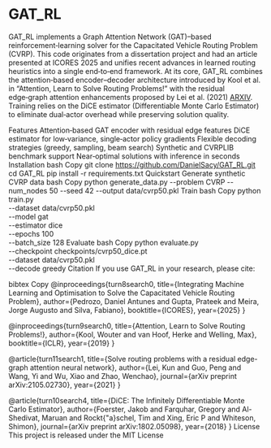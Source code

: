 # GAT_RL

GAT_RL implements a Graph Attention Network (GAT)–based reinforcement‑learning solver for the Capacitated Vehicle Routing Problem (CVRP). This code originates from a dissertation project and had an article presented at ICORES 2025 and unifies recent advances in learned routing heuristics into a single end‑to‑end framework. At its core, GAT_RL combines the attention‑based encoder–decoder architecture introduced by Kool et al. in “Attention, Learn to Solve Routing Problems!” with the residual edge‑graph attention enhancements proposed by Lei et al. (2021) [ARXIV](https://arxiv.org/abs/2105.02730). Training relies on the DiCE estimator (Differentiable Monte Carlo Estimator) to eliminate dual‑actor overhead while preserving solution quality.

Features
Attention‑based GAT encoder with residual edge features
DiCE estimator for low‑variance, single‑actor policy gradients
Flexible decoding strategies (greedy, sampling, beam search)
Synthetic and CVRPLIB benchmark support
Near‑optimal solutions with inference in seconds
Installation
bash
Copy
git clone https://github.com/DanielSacy/GAT_RL.git
cd GAT_RL
pip install -r requirements.txt
Quickstart
Generate synthetic CVRP data
bash
Copy
python generate_data.py --problem CVRP --num_nodes 50 --seed 42 --output data/cvrp50.pkl
Train
bash
Copy
python train.py \
  --dataset data/cvrp50.pkl \
  --model gat \
  --estimator dice \
  --epochs 100 \
  --batch_size 128
Evaluate
bash
Copy
python evaluate.py \
  --checkpoint checkpoints/cvrp50_dice.pt \
  --dataset data/cvrp50.pkl \
  --decode greedy
Citation
If you use GAT_RL in your research, please cite:

bibtex
Copy
@inproceedings{turn8search0,
  title={Integrating Machine Learning and Optimisation to Solve the Capacitated Vehicle Routing Problem},
  author={Pedrozo, Daniel Antunes and Gupta, Prateek and Meira, Jorge Augusto and Silva, Fabiano},
  booktitle={ICORES},
  year={2025}
}

@inproceedings{turn9search0,
  title={Attention, Learn to Solve Routing Problems!},
  author={Kool, Wouter and van Hoof, Herke and Welling, Max},
  booktitle={ICLR},
  year={2019}
}

@article{turn11search1,
  title={Solve routing problems with a residual edge-graph attention neural network},
  author={Lei, Kun and Guo, Peng and Wang, Yi and Wu, Xiao and Zhao, Wenchao},
  journal={arXiv preprint arXiv:2105.02730},
  year={2021}
}

@article{turn10search4,
  title={DiCE: The Infinitely Differentiable Monte Carlo Estimator},
  author={Foerster, Jakob and Farquhar, Gregory and Al-Shedivat, Maruan and Rockt{\"a}schel, Tim and Xing, Eric P and Whiteson, Shimon},
  journal={arXiv preprint arXiv:1802.05098},
  year={2018}
}
License
This project is released under the MIT License
